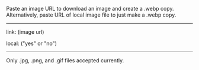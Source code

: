 Paste an image URL to download an image and create a .webp copy.
Alternatively, paste URL of local image file to just make a .webp copy.
<hr>
link: (image url)

local: ("yes" or "no")
<hr>

Only .jpg, .png, and .gif files accepted currently.
